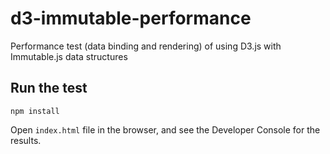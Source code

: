 # d3-immutable-performance

Performance test (data binding and rendering) of using D3.js with Immutable.js data structures

## Run the test

`npm install`

Open `index.html` file in the browser, and see the Developer Console for the results.
